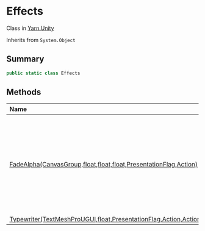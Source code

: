 # Effects

Class in [Yarn.Unity](/api/csharp/yarn.unity.md)

Inherits from `System.Object`

## Summary



```csharp
public static class Effects
```

## Methods

|Name|Description|
|:---|:---|
|[FadeAlpha(CanvasGroup,float,float,float,PresentationFlag,Action)](/api/csharp/yarn.unity.effects.fadealpha.md)|A coroutine that fades a  <code>CanvasGroup</code>  object's opacity from  <code>from</code>  to  <code>to</code>  over the course of  <code>fadeTime</code>  seconds, and then invokes  <code>onComplete</code> .|
|[Typewriter(TextMeshProUGUI,float,PresentationFlag,Action,Action)](/api/csharp/yarn.unity.effects.typewriter.md)||

